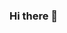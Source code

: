 ### Hi there 👋

<!--
**YanakornS/YanakornS** is a ✨ _special_ ✨ repository because its `README.md` (this file) appears on your GitHub profile.
---

### :hammer_and_wrench: Languages and Tools :
Here are some ideas to get you started:

- 🔭 I’m currently working on ...
- 🌱 I’m currently learning ...
- 👯 I’m looking to collaborate on ...
- 🤔 I’m looking for help with ...
- 💬 Ask me about ...
- 📫 How to reach me: ...
- 😄 Pronouns: ...
- ⚡ Fun fact: ...
-->

